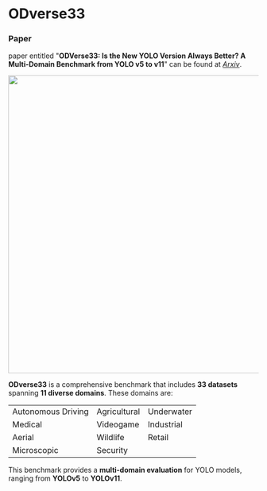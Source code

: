 # ODverse33

### Paper
paper entitled "**ODVerse33: Is the New YOLO Version Always Better? A Multi-Domain Benchmark from YOLO v5 to v11**" can be found at [*Arxiv*](#).

<p align="center">
  <img src="https://github.com/user-attachments/assets/296d5550-90f0-4205-9d5b-e7b9545aed4a" width="600" height="auto">
</p>

**ODverse33** is a comprehensive benchmark that includes **33 datasets** spanning **11 diverse domains**. These domains are:

<table align="center">
  <tr>
    <td>Autonomous Driving</td>
    <td>Agricultural</td>
    <td>Underwater</td>
  </tr>
  <tr>
    <td>Medical</td>
    <td>Videogame</td>
    <td>Industrial</td>
  </tr>
  <tr>
    <td>Aerial</td>
    <td>Wildlife</td>
    <td>Retail</td>
  </tr>
  <tr>
    <td>Microscopic</td>
    <td>Security</td>
    <td></td>
  </tr>
</table>


This benchmark provides a **multi-domain evaluation** for YOLO models, ranging from **YOLOv5** to **YOLOv11**. 




